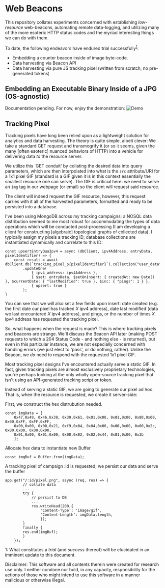 # Web Beacons

This repository collates experiments concerned with establishing *low-resource* web-beacons, automating remote data-logging, and utilizing many of the more esoteric HTTP status codes and the myriad interesting things we can do with them.

To date, the following endeavors have endured trial successfully<sup>[1](#fn1)</sup>:
 - Embedding a counter beacon inside of image byte-code. 
 - Data harvesting via Beacon API
 - Data harvesting via pure JS tracking pixel (written from scratch; no pre-generated tokens)


## Embedding an Executable Binary Inside of a JPG (OS-agnostic)
Documentation pending. For now, enjoy the demonstration:
![Demo](https://github.com/MatthewZito/WebBeacons/blob/master/embedded/imgbeacon.gif)

## Tracking Pixel
Tracking pixels have long been relied upon as a lightweight solution for analytics and data harvesting. The theory is quite simple, albeit clever: We take a standard GET request and transmogrify it (or so it seems, given the many [often esoteric] nuanced behaviors of HTTP) into a vehicle for delivering data *to* the resource server.

We utilize this 'GET conduit' by collating the desired data into query parameters, which are then interpolated into what is the `src` attribute/URI for a 1x1 pixel GIF (standard is a GIF given it is in this context essentially the smallest resource one can serve). The GIF is criticial here: we need to serve an `img` tag in our webpage (or email) so the client will request said resource.

The client will indeed request the GIF resource, however, this request carries with it all of the harvested parameters, formatted and ready to be persisted into a database.

I've been using MongoDB across my tracking campaigns; a NOSQL data distribution seemed to me most robust for accommodating the types of data operations which will be conducted post-processing (I am developing a client for constructing [algebraic] topological graphs of collected data). I typically assign my pixels a tracking ID; database collections are instantiated dynamically and correlate to this ID:

```
const upsertEntryQuaIpv4 = async (dbClient, ipv4Address, entryData, pixelIdentifier) => {
    const result = await dbClient.db(`tracking_pixel_${pixelIdentifier}`).collection("user_data")
        .updateOne(
            { ipv4_address: ipv4Address }, 
            { $set: entryData, $setOnInsert: { createdAt: new Date() }, $currentDate: { "lastModified": true }, $inc: { "pings": 1 } },
            { upsert: true }
        );
}
```
You can see that we will also set a few fields upon insert: date created (e.g. the first date our pixel has tracked *X* ipv4 address), date last modified (data we last encountered *X* ipv4 address), and pings, or the number of times *X* ipv4 address has requested the tracking pixel. 

So, what happens when the request is made? This is where tracking pixels and beacons are strange. We'll discuss the Beacon API later (making POST requests to which a 204 Status Code - and nothing else - is returned), but even in this particular instance, we are not especially concerned with handling errors (we just elect to 'pass', or do nothing, rather). Unlike the Beacon, we *do* need to respond with the requested 1x1 pixel GIF.

Most tracking pixel designs I've encountered actually serve a static GIF. In fact, given tracking pixels are almost exclusively proprietary technologies, you're perhaps looking at the only wholly open-source tracking pixel that isn't using an API-generated tracking script or token. 

Instead of serving a static GIF, we are going to generate our pixel ad hoc. That is, when the resource is requested, we create it server-side: 

First, we construct the hex distrubution needed.
```
const imgData = [
    0x47,0x49, 0x46,0x38, 0x39,0x61, 0x01,0x00, 0x01,0x00, 0x80,0x00, 0x00,0xFF, 0xFF,0xFF,
    0x00,0x00, 0x00,0x21, 0xf9,0x04, 0x04,0x00, 0x00,0x00, 0x00,0x2c, 0x00,0x00, 0x00,0x00,
    0x01,0x00, 0x01,0x00, 0x00,0x02, 0x02,0x44, 0x01,0x00, 0x3b
    ];
```
Allocate hex data to instantiate new Buffer
```
const imgBuf = Buffer.from(imgData);
```
A tracking pixel of campaign :id is requested; we persist our data and serve the buffer
```
app.get("/:id/pixel.png", async (req, res) => {
        // collate data
        ...
        try {
            // persist to DB
            ...
            res.writeHead(200,{
                'Content-Type': 'image/gif',
                'Content-Length': imgData.length,
                });
        } 
        finally {
        res.end(imgBuf);
        }
    });
```
<a name="fn1">1</a>: What constitutes a *trial* (and *success* thereof) will be elucidated in an imminent update to this document.

Disclaimer: This software and all contents therein were created for research use only. I neither condone nor hold, in any capacity, responsibility for the actions of those who might intend to use this software in a manner malicious or otherwise illegal.
